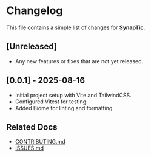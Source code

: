 # Changelog

This file contains a simple list of changes for **SynapTic**.

## \[Unreleased]

* Any new features or fixes that are not yet released.

## \[0.0.1] - 2025-08-16

* Initial project setup with Vite and TailwindCSS.
* Configured Vitest for testing.
* Added Biome for linting and formatting.

## Related Docs

* [CONTRIBUTING.md](./CONTRIBUTING.md)
* [ISSUES.md](../ISSUES.md)
